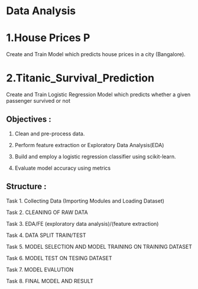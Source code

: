 # Data Analysis
 
# 1.House Prices P
Create and Train Model which predicts house prices in a city (Bangalore).

# 2.Titanic_Survival_Prediction
Create and Train Logistic Regression Model which predicts whether a given passenger survived or not 


## Objectives :

1. Clean and pre-process data.

2. Perform feature extraction or Exploratory Data Analysis(EDA)

3. Build and employ a logistic regression classifier using scikit-learn.

4. Evaluate model accuracy using metrics 

## Structure :

Task 1. Collecting Data (Importing Modules and Loading Dataset)

Task 2. CLEANING OF RAW DATA

Task 3.  EDA/FE (exploratory data analysis)/(feature extraction)

Task 4.  DATA SPLIT TRAIN/TEST

Task 5.  MODEL SELECTION AND MODEL TRAINING ON TRAINING DATASET

Task 6.  MODEL TEST ON TESING DATASET

Task 7.  MODEL EVALUTION

Task 8. FINAL MODEL AND RESULT

